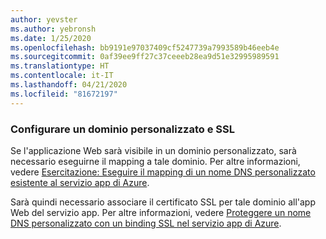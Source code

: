 ```yaml
---
author: yevster
ms.author: yebronsh
ms.date: 1/25/2020
ms.openlocfilehash: bb9191e97037409cf5247739a7993589b46eeb4e
ms.sourcegitcommit: 0af39ee9ff27c37ceeeb28ea9d51e32995989591
ms.translationtype: HT
ms.contentlocale: it-IT
ms.lasthandoff: 04/21/2020
ms.locfileid: "81672197"
---
```

### <a name="configure-custom-domain-and-ssl"></a>Configurare un dominio personalizzato e SSL

Se l'applicazione Web sarà visibile in un dominio personalizzato, sarà necessario eseguirne il mapping a tale dominio. Per altre informazioni, vedere [Esercitazione: Eseguire il mapping di un nome DNS personalizzato esistente al servizio app di Azure](/azure/app-service/app-service-web-tutorial-custom-domain).

Sarà quindi necessario associare il certificato SSL per tale dominio all'app Web del servizio app. Per altre informazioni, vedere [Proteggere un nome DNS personalizzato con un binding SSL nel servizio app di Azure](/azure/app-service/app-service-web-tutorial-custom-ssl).
